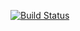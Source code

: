 [![Build Status](http://192.168.219.219:8081/buildStatus/icon?job=compile)](http://192.168.219.219:8081/job/compile/)
